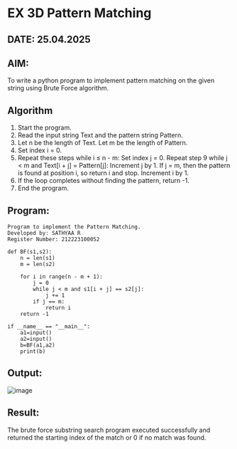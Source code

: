 # EX 3D Pattern Matching
## DATE: 25.04.2025
## AIM:
To write a python program to implement pattern matching on the given string using Brute Force algorithm.


## Algorithm
1. Start the program.
2. Read the input string Text and the pattern string Pattern.
3. Let n be the length of Text. Let m be the length of Pattern.
4. Set index i = 0.
5. Repeat these steps while i ≤ n - m:
   Set index j = 0.
   Repeat step 9 while j < m and Text[i + j] = Pattern[j]:
   Increment j by 1.
   If j = m, then the pattern is found at position i, so return i and stop.
   Increment i by 1.
6. If the loop completes without finding the pattern, return -1.
7. End the program.


## Program:
```
Program to implement the Pattern Matching.
Developed by: SATHYAA R
Register Number: 212223100052
```

```
def BF(s1,s2):
    n = len(s1)
    m = len(s2)
    
    for i in range(n - m + 1):
        j = 0
        while j < m and s1[i + j] == s2[j]:
            j += 1
        if j == m:
            return i
    return -1
    
if __name__ == "__main__":
    a1=input() 
    a2=input() 
    b=BF(a1,a2)
    print(b)
```


## Output:

![image](https://github.com/user-attachments/assets/95dd7dd7-8071-4ab3-bdaf-de9ef3f7c533)


## Result:
The brute force substring search program executed successfully and returned the starting index of the match or 0 if no match was found.

